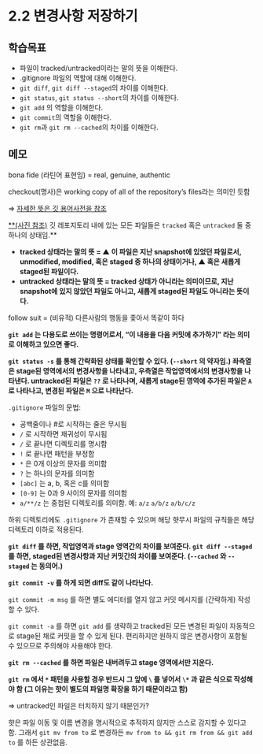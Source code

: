 # 2.2 변경사항 저장하기

## 학습목표
- 파일이 tracked/untracked이라는 말의 뜻을 이해한다.
- .gitignore 파일의 역할에 대해 이해한다.
- `git diff`, `git diff --staged`의 차이를 이해한다.
- `git status`, `git status --short`의 차이를 이해한다.
- `git add` 의 역할을 이해한다.
- `git commit`의 역할을 이해한다.
- `git rm`과 `git rm --cached`의 차이를 이해한다.

## 메모
bona fide (라틴어 표현임) = real, genuine, authentic

checkout(명사)은 working copy of all of the repository’s files라는 의미인 듯함

⇒ [자세한 뜻은 깃 용어사전을 참조](https://git-scm.com/docs/gitglossary)

[**(사진 참조)](https://git-scm.com/book/en/v2/images/lifecycle.png) 깃 레포지토리 내에 있는 모든 파일들은 `tracked` 혹은 `untracked` 둘 중 하나의 상태임.**

- **tracked 상태라는 말의 뜻 = ▲ 이 파일은 지난 snapshot에 있었던 파일로서, unmodified, modified, 혹은 staged 중 하나의 상태이거나, ▲ 혹은 새롭게 staged된 파일이다.**
- **untracked 상태라는 말의 뜻 = tracked 상태가 아니라는 의미이므로, 지난 snapshot에 있지 않았던 파일도 아니고, 새롭게 staged된 파일도 아니라는 뜻이다.**

follow suit = (비유적) 다른사람의 행동을 좇아서 똑같이 하다

**`git add` 는 다용도로 쓰이는 명령어로서, “이 내용을 다음 커밋에 추가하기” 라는 의미로 이해하고 있으면 좋다.**

**`git status -s` 를 통해 간략화된 상태를 확인할 수 있다. (`--short` 의 약자임.) 좌측열은 stage된 영역에서의 변경사항을 나타내고, 우측열은 작업영역에서의 변경사항을 나타낸다. untracked된 파일은 `??` 로 나타나며, 새롭게 stage된 영역에 추가된 파일은 `A` 로 나타나고, 변경된 파일은 `M` 으로 나타난다.**

`.gitignore` 파일의 문법:

- 공백줄이나 #로 시작하는 줄은 무시됨
- `/` 로 시작하면 재귀성이 무시됨
- `/` 로 끝나면 디렉토리를 명시함
- `!` 로 끝나면 패턴을 부정함
- `*` 은 0개 이상의 문자를 의미함
- `?` 는 하나의 문자를 의미함
- `[abc]` 는 a, b, 혹은 c를 의미함
- `[0-9]` 는 0과 9 사이의 문자를 의미함
- `a/**/z` 는 중첩된 디렉토리를 의미함. 예: `a/z` `a/b/z` `a/b/c/z`

하위 디렉토리에도 `.gitignore` 가 존재할 수 있으며 해당 햣무시 파일의 규칙들은 해당 디렉토리 이하로 적용된다.

**`git diff` 를 하면, 작업영역과 stage 영역간의 차이를 보여준다. `git diff --staged` 를 하면, staged된 변경사항과 지난 커밋간의 차이를 보여준다. (`--cached` 와 `--staged` 는 동의어.)**

**`git commit -v` 를 하게 되면 diff도 같이 나타난다.**

`git commit -m msg` 를 하면 별도 에디터를 열지 않고 커밋 메시지를 (간략하게) 작성할 수 있다.

`git commit -a` 를 하면 `git add` 를 생략하고 tracked된 모든 변경된 파일이 자동적으로 stage된 채로 커밋을 할 수 있게 된다.  편리하지만 원하지 않은 변경사항이 포함될 수 있으므로 주의해야 사용해야 한다.

**`git rm --cached` 를 하면 파일은 내버려두고 stage 영역에서만 지운다.**

**`git rm` 에서 `*` 패턴을 사용할 경우 반드시 그 앞에 `\` 를 넣어서 `\*` 과 같은 식으로 작성해야 함 (그 이유는 햣이 별도의 파일명 확장을 하기 때문이라고 함)**

⇒ untracked인 파일은 터치하지 않기 때문인가?

햣은 파일 이동 및 이름 변경을 명시적으로 추적하지 않지만 스스로 감지할 수 있다고 함. 그래서 `git mv from to` 로 변경하든 `mv from to && git rm from && git add to` 를 하든 상관없음.